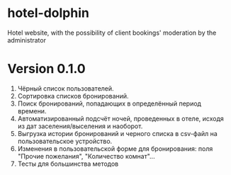 # hotel-dolphin
Hotel website, with the possibility of client bookings' moderation by the administrator
# Version 0.1.0
1. Чёрный список пользователей.
2. Сортировка списков бронирований.
3. Поиск бронирований, попадающих в определённый период времени.
4. Автоматизированный подсчёт ночей, проведенных в отеле, исходя из дат заселения/выселения и наоборот.
5. Выгрузка истории бронирований и черного списка в csv-файл на пользовательское устройство.
6. Изменения в пользовательской форме для бронирования: поля "Прочие пожелания", "Количество комнат"... 
7. Тесты для большинства методов
